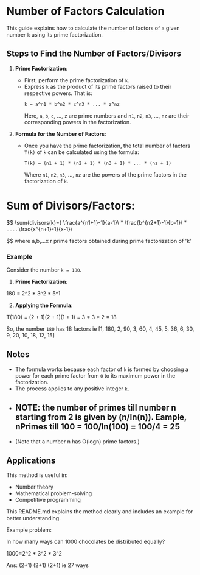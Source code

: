 

# Number of Factors Calculation

This guide explains how to calculate the number of factors of a given number `k` using its prime factorization.

## Steps to Find the Number of Factors/Divisors

1. **Prime Factorization**:
   - First, perform the prime factorization of `k`.
   - Express `k` as the product of its prime factors raised to their respective powers. That is:
     ```
     k = a^n1 * b^n2 * c^n3 * ... * z^nz
     ```
     Here, `a`, `b`, `c`, ..., `z` are prime numbers and `n1`, `n2`, `n3`, ..., `nz` are their corresponding powers in the factorization.

2. **Formula for the Number of Factors**:
   - Once you have the prime factorization, the total number of factors `T(k)` of `k` can be calculated using the formula:
     ```
     T(k) = (n1 + 1) * (n2 + 1) * (n3 + 1) * ... * (nz + 1)
     ```
     Where `n1`, `n2`, `n3`, ..., `nz` are the powers of the prime factors in the factorization of `k`.


# Sum of Divisors/Factors:
$$ 
\sum{divisors(k)=}
\frac{a^{n1+1}-1}{a-1}\ *
\frac{b^{n2+1}-1}{b-1}\ *
.......
\frac{x^{n+1}-1}{x-1}\ 

$$
where a,b,...x r prime factors obtained during prime factorization of 'k'
### Example

Consider the number `k = 180`.

1. **Prime Factorization**:

180 = 2^2 * 3^2 * 5^1

2. **Applying the Formula**:

T(180) = (2 + 1)(2 + 1)(1 + 1) = 3 * 3 * 2 = 18

So, the number `180` has 18 factors ie
[1, 180, 2, 90, 3, 60, 4, 45, 5, 36, 6, 30, 9, 20, 10, 18, 12, 15]


## Notes

- The formula works because each factor of `k` is formed by choosing a power for each prime factor from `0` to its maximum power in the factorization.
- The process applies to any positive integer `k`.
- ## NOTE:  the number of primes till number n starting from 2 is given by (n/ln(n)). Eample, nPrimes till 100 = 100/ln(100) = 100/4 = 25
-  (Note that a number
 n has O(logn) prime factors.)


## Applications

This method is useful in:
- Number theory
- Mathematical problem-solving
- Competitive programming

This README.md explains the method clearly and includes an example for better understanding.


Example problem:

In how many ways can 1000 chocolates be distributed equally? 

1000=2^2 * 3^2 * 3^2


Ans: (2+1) (2+1) (2+1) ie 27 ways


